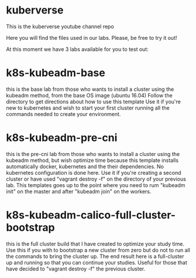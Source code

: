 # kuberverse
This is the kuberverse youtube channel repo

Here you will find the files used in our labs. Please, be free to try it out!

At this moment we have 3 labs available for you to test out:

# k8s-kubeadm-base
  this is the base lab from those who wants to install a cluster using the kubeadm method, from the base OS image (ubuntu 16.04)
  Follow the directory to get directions about how to use this template
  Use it if you're new to kubernetes and wish to start your first cluster running all the commands needed to create your environment.

# k8s-kubeadm-pre-cni
  this is the pre-cni lab from those who wants to install a cluster using the kubeadm method, but wish optimize time because this template 
  installs automatically docker, kubernetes and the their dependencies. No kubernetes configuration is done here.
  Use it if you're creating a second cluster or have used "vagrant destroy -f" on the directory of your previous lab. This templates goes
  up to the point where you need to rum "kubeadm init" on the master and after "kubeadm join" on the workers.

# k8s-kubeadm-calico-full-cluster-bootstrap
  this is the full cluster build that I have created to optimize your study time. Use this if you with to bootstrap a new cluster from zero
  but do not to run all the commands to bring the cluster up. The end result here is a full-cluster up and running so that you can continue
  your studies. Useful for those that have decided to "vagrant destroy -f" the previous cluster.



